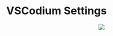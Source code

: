 # VSCodium Settings

<div align="center" markdown=1>
  
[![](https://vscodium.com/img/codium_cnl.svg)](https://vscodium.com/)

</div>
